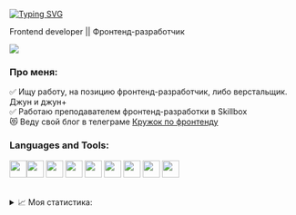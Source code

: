 



<a href="https://git.io/typing-svg"><img src="https://readme-typing-svg.demolab.com?font=Fira+Code&pause=1000&width=435&lines=Hey%2C+I'm+Nadya!%F0%9F%91%8B;Frontend+developer%F0%9F%98%BB" alt="Typing SVG" /></a>
 <p>Frontend developer || Фронтенд-разработчик &nbsp;&nbsp;&nbsp;</p>
<a href="https://t.me/mengmeiying">
  <img src="https://img.shields.io/badge/telegram-blue?logo=Telegram&logoColor=f5f5f5">
</a> 



<h3> Про меня: </h3>

:white_check_mark: Ищу работу, на позицию фронтенд-разработчик, либо верстальщик. Джун и джун+<br/>
:white_check_mark: Работаю преподавателем фронтенд-разработки в Skillbox <br/>
:heart_eyes_cat: Веду свой блог в телеграме <a href='https://t.me/mengmeiyingblog'>Кружок по фронтенду</a>



<h3> Languages and Tools: </h3>

<img src="https://cdn.jsdelivr.net/gh/devicons/devicon@latest/icons/bootstrap/bootstrap-original.svg" width='30' height='30'/><img src="https://cdn.jsdelivr.net/gh/devicons/devicon@latest/icons/css3/css3-original.svg" width='30' height='30'/>
<img src="https://cdn.jsdelivr.net/gh/devicons/devicon@latest/icons/gulp/gulp-plain.svg" width='30' height='30'/>
<img src="https://cdn.jsdelivr.net/gh/devicons/devicon@latest/icons/html5/html5-original.svg" width='30' height='30'/>
<img src="https://cdn.jsdelivr.net/gh/devicons/devicon@latest/icons/javascript/javascript-original.svg" width='30' height='30'/>
<img src="https://cdn.jsdelivr.net/gh/devicons/devicon@latest/icons/vuejs/vuejs-original.svg" width='30' height='30'/>
<img src="https://cdn.jsdelivr.net/gh/devicons/devicon@latest/icons/sass/sass-original.svg" width='30' height='30'/>
<img src="https://cdn.jsdelivr.net/gh/devicons/devicon@latest/icons/visualstudio/visualstudio-original.svg" width='30' height='30'/>
<img src="https://cdn.jsdelivr.net/gh/devicons/devicon@latest/icons/jquery/jquery-original.svg" width='30' height='30'/>



<br/>
<details>
<summary>📈 Моя статистика:</summary>

<img src="https://github-profile-summary-cards.vercel.app/api/cards/profile-details?username=mengmeiying&theme=nord_bright" height="137">
  <img src="https://github-profile-summary-cards.vercel.app/api/cards/repos-per-language?username=mengmeiying&theme=nord_bright" height="140">
  <img src="https://github-profile-summary-cards.vercel.app/api/cards/stats?username=mengmeiying&theme=nord_bright" height="140">

</details>


  









<!--

Here are some ideas to get you started:

- 🔭 I’m currently working on ...
- 🌱 I’m currently learning ...
- 👯 I’m looking to collaborate on ...
- 🤔 I’m looking for help with ...
- 💬 Ask me about ...
- 📫 How to reach me: ...
- 😄 Pronouns: ...
- ⚡ Fun fact: ...
-->

<!-- [![codewars](https://www.codewars.com/users/mengmeiying/badges/large)](https://www.codewars.com/users/mengmeiying) -->
